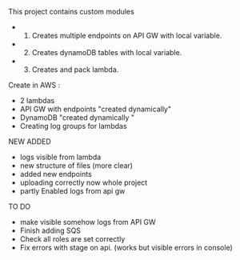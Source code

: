 This project contains custom modules

- 1. Creates multiple endpoints on API GW with local variable.
- 2. Creates dynamoDB tables with local variable.
- 3. Creates and pack lambda.

Create in AWS :

- 2 lambdas
- API GW with endpoints "created dynamically"
- DynamoDB "created dynamically "
- Creating log groups for lambdas

NEW ADDED

- logs visible from lambda
- new structure of files (more clear)
- added new endpoints
- uploading correctly now whole project
- partly Enabled logs from api gw

TO DO

- make visible somehow logs from API GW
- Finish adding SQS
- Check all roles are set correctly
- Fix errors with stage on api. (works but visible errors in console)

